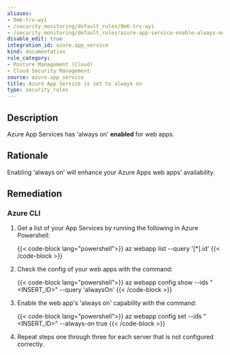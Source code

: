 ```yaml
---
aliases:
- 0m6-trv-wyi
- /security_monitoring/default_rules/0m6-trv-wyi
- /security_monitoring/default_rules/azure-app-service-enable-always-on
disable_edit: true
integration_id: azure.app_service
kind: documentation
rule_category:
- Posture Management (Cloud)
- Cloud Security Management
source: azure.app_service
title: Azure App Service is set to always on
type: security_rules
---
```


## Description

Azure App Services has 'always on' **enabled** for web apps.

## Rationale

Enabling 'always on' will enhance your Azure Apps web apps' availability.

## Remediation

### Azure CLI

1. Get a list of your App Services by running the following in Azure Powershell:

    {{< code-block lang="powershell">}}
    az webapp list
	--query '[*].id'
    {{< /code-block >}}
2. Check the config of your web apps with the command:
   
    {{< code-block lang="powershell">}}
    az webapp config show
	--ids "<INSERT_ID>"
	--query 'alwaysOn'
    {{< /code-block >}}
3. Enable the web app's 'always on' capability with the command:

    {{< code-block lang="powershell">}}
    az webapp config set
	--ids "<INSERT_ID>"
	--always-on true
    {{< /code-block >}}
4. Repeat steps one through three for each server that is not configured correctly.
